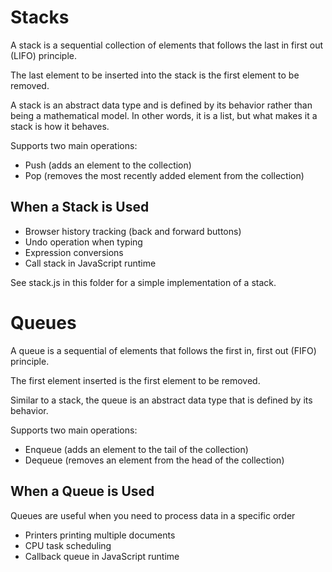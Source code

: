 # Stacks

A stack is a sequential collection of elements that follows the last in first out (LIFO) principle.

The last element to be inserted into the stack is the first element to be removed.

A stack is an abstract data type and is defined by its behavior rather than being a mathematical model. In other words, it is a list, but what makes it a stack is how it behaves.

Supports two main operations:
- Push (adds an element to the collection)
- Pop (removes the most recently added element from the collection)

## When a Stack is Used

- Browser history tracking (back and forward buttons)
- Undo operation when typing
- Expression conversions
- Call stack in JavaScript runtime

See stack.js in this folder for a simple implementation of a stack.

# Queues

A queue is a sequential of elements that follows the first in, first out (FIFO) principle.

The first element inserted is the first element to be removed.

Similar to a stack, the queue is an abstract data type that is defined by its behavior.

Supports two main operations:

- Enqueue (adds an element to the tail of the collection)
- Dequeue (removes an element from the head of the collection)

## When a Queue is Used

Queues are useful when you need to process data in a specific order

- Printers printing multiple documents
- CPU task scheduling
- Callback queue in JavaScript runtime